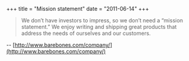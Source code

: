 +++
title = "Mission statement"
date = "2011-06-14"
+++

> We don’t have investors to impress, so we don’t need a “mission statement.”
We enjoy writing and shipping great products that address the needs of
ourselves and our customers.

-- [http://www.barebones.com/company/](http://www.barebones.com/company/)

